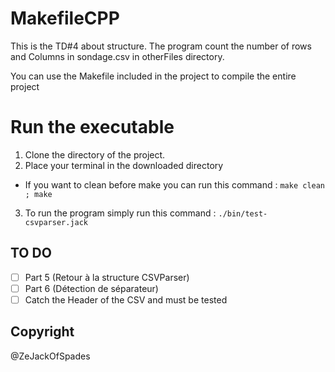 # MakefileCPP

This is the TD#4 about structure.
The program count the number of rows and Columns in sondage.csv in otherFiles directory.

You can use the Makefile included in the project to compile the entire project

# Run the executable

1. Clone the directory of the project.
2. Place your terminal in the downloaded directory
* If you want to clean before make you can run this command : `make clean ; make`
3. To run the program simply run this command : `./bin/test-csvparser.jack`  

## TO DO
- [ ] Part 5 (Retour à la structure CSVParser)
- [ ] Part 6 (Détection de séparateur)
- [ ] Catch the Header of the CSV and must be tested

## Copyright 
@ZeJackOfSpades